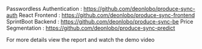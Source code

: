 Passwordless Authentication : https://github.com/deonlobo/produce-sync-auth
React Frontend : https://github.com/deonlobo/produce-sync-frontend
SprintBoot Backend : https://github.com/deonlobo/produce-sync-be
Price Segmentation : https://github.com/deonlobo/produce-sync-predict

For more details view the report and watch the demo video